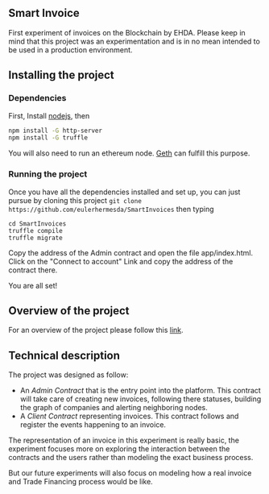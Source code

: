 ## Smart Invoice

First experiment of invoices on the Blockchain by EHDA. Please keep in mind that this project was an experimentation and is in no mean intended to be used in a production environment.

## Installing the project

### Dependencies

First, Install [nodejs](https://nodejs.org/en/), then
```bash
npm install -G http-server
npm install -G truffle
```
You will also need to run an ethereum node. [Geth](https://github.com/ethereum/go-ethereum) can fulfill this purpose.

### Running the project
Once you have all the dependencies installed and set up, you can just pursue by cloning this project `git clone https://github.com/eulerhermesda/SmartInvoices` then typing
```
cd SmartInvoices
truffle compile
truffle migrate
```

Copy the address of the Admin contract and open the file app/index.html. Click on the "Connect to account" Link and copy the address of the contract there.

You are all set!

## Overview of the project

For an overview of the project please follow this [link](https://www.ehda.co/insights/2017/6/27/smart-invoice-on-blockchain).

## Technical description

The project was designed as follow:

 * An _Admin Contract_ that is the entry point into the platform. This contract will take care of creating new invoices, following there statuses, building the graph of companies and alerting neighboring nodes.
 * A _Client Contract_ representing invoices. This contract follows and register the events happening to an invoice.

The representation of an invoice in this experiment is really basic, the experiment focuses more on exploring the interaction between the contracts and the users rather than modeling the exact business process.

But our future experiments will also focus on modeling how a real invoice and Trade Financing process would be like.

